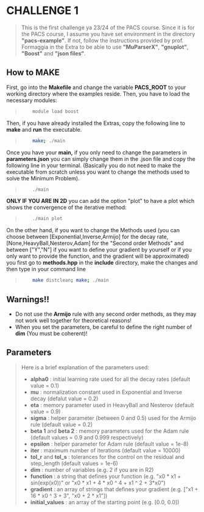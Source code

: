 # CHALLENGE 1

> This is the first challenge ya 23/24 of the PACS course. Since it is for the PACS course, I assume you have set environment in the directory **"pacs-example"**. If not, follow the instructions provided by prof. Formaggia in the Extra to be able to use **"MuParserX"**, **"gnuplot"**, **"Boost"** and **"json files"**.

## How to **MAKE**

First, go into the **Makefile** and change the variable  **PACS_ROOT** to your working directory where the examples reside. Then, you have to load the necessary modules:
> ``` bash
>     module load boost
> ```

Then, if you have already installed the Extras, copy the following line to **make** and **run** the executable.
> ``` bash
>     make; ./main
> ```

Once you have your **main,** if you only need to change the parameters in **parameters.json** you can simply change them in the .json file and copy the following line in your terminal. (Basically you do not need to make the executable from scratch unless you want to change the methods used to solve the Minimum Problem).
> ``` bash
>     ./main
> ```
**ONLY IF YOU ARE IN 2D** you can add the option "plot" to have a plot which shows the convergence of the iterative method:
> ``` bash
>     ./main plot
> ```
On the other hand, if you want to change the Methods used (you can choose between [Exponential,Inverse,Armijo] for the decay rate, [None,HeavyBall,Nesterov,Adam] for the "Second order Methods" and between ["Y","N"] if you want to define your gradient by yourself or if you only want to provide the function, and the gradient will be approximated) you first go to **methods.hpp** in the **include** directory, make the changes and then type in your command line

> ``` bash
>     make distclean; make; ./main
> ```

## Warnings!!

- Do not use the **Armijo** rule with any second order methods, as they may not work well together for theoretical reasons!
- When you set the parameters, be careful to define the right number of **dim** (You must be coherent)!

 
## Parameters

> Here is a brief explanation of the parameters used:
> - **alpha0** : initial learning rate used for all the decay rates (default value = 0.1) 
> - **mu** : normalization constant used in Exponential and Inverse decay (defalut value = 0.2)
> - **eta** : memory parameter used in HeavyBall and Nesterov (default value = 0.9) 
> - **sigma** : helper parameter (between 0 and 0.5) used for the Armijo rule (default value = 0.2)
> - **beta 1** and **beta 2** : memory parameters used for the Adam rule (default values = 0.9 and 0.999 respectively)
> - **epsilon** : helper parameter for Adam rule (default value = 1e-8)
> - **iter** : maximum number of iterations (default value = 10000)
> - **tol_r** and **tol_s** : tolerances for the control on the residual and step_length (default values = 1e-6)
> - **dim** : number of variables (e.g. 2 if you are in R2)
> - **function** : a string that defines your function (e.g. "x0 * x1 + sin(exp(x0))" or "x0 * x1 + 4 * x0 ^ 4 + x1 ^ 2 + 3*x0")
> - **gradient** : an array of strings that defines your gradient (e.g. ["x1 + 16 * x0 ^ 3 + 3", "x0 + 2 * x1"])
> - **initial_values** : an array of the starting point (e.g. [0.0, 0.0]) 
